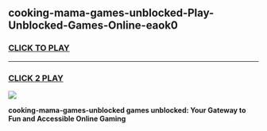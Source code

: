 
## cooking-mama-games-unblocked-Play-Unblocked-Games-Online-eaok0
<h3>
<a href="https://premium76.site?title=cooking-mama-games-unblocked&ref=25A">CLICK TO PLAY</a></h3>
<hr>

<h3>
<a href="https://premium76.site?title=cooking-mama-games-unblocked&ref=25A">CLICK 2 PLAY</a>
  
</h3>

<a href="https://premium76.site?title=cooking-mama-games-unblocked&ref=25A"><img src="https://clearcache.store/games.png"></a>


**cooking-mama-games-unblocked games unblocked: Your Gateway to Fun and Accessible Online Gaming**
